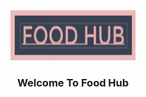 
<div align="center">
  <a href="https://github.com/othneildrew/Best-README-Template">
    <img src="static/image/fhublogo2.png" alt="Logo" width="200" height="80">
  </a>
    <h3 align="center">Welcome To Food Hub</h3>

